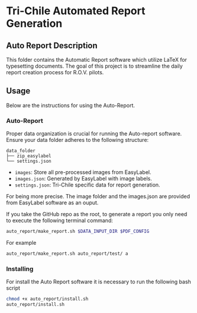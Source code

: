 # Tri-Chile Automated Report Generation

## Auto Report Description

This folder contains the Automatic Report software which utilize LaTeX for typesetting documents. The goal of this project is to streamline the daily report creation process for R.O.V. pilots.

## Usage

Below are the instructions for using the Auto-Report.

### Auto-Report

Proper data organization is crucial for running the Auto-report software. Ensure your data folder adheres to the following structure:

```plaintext
data_folder
├── zip_easylabel
└── settings.json
```

- `images`: Store all pre-processed images from EasyLabel.
- `images.json`: Generated by EasyLabel with image labels.
- `settings.json`: Tri-Chile specific data for report generation.

For being more precise. The image folder and the images.json are provided from EasyLabel software as an ouput.

If you take the GitHub repo as the root, to generate a report you only need to execute the following terminal command:

```bash	
auto_report/make_report.sh $DATA_INPUT_DIR $PDF_CONFIG 
```

For example

```bash	
auto_report/make_report.sh auto_report/test/ a
```

### Installing

For install the Auto Report software it is necessary to run the following bash script

```bash	
chmod +x auto_report/install.sh
auto_report/install.sh
```